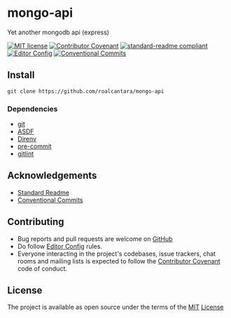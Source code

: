 # mongo-api

Yet another mongodb api (express)

[![MIT license](https://img.shields.io/badge/License-MIT-brightgreen.svg?style=flat-square)](LICENSE) [![Contributor Covenant](https://img.shields.io/badge/Contributor%20Covenant-2.0-4baaaa.svg?style=flat-square)][2] [![standard-readme compliant](https://img.shields.io/badge/readme%20style-standard-brightgreen.svg?style=flat-square)][4] [![Editor Config](https://img.shields.io/badge/Editor%20Config-1.0.1-crimson.svg?style=flat-square)][3] [![Conventional Commits](https://img.shields.io/badge/Conventional%20Commits-1.0.0-yellow.svg?logo=conventional-commits&style=flat-square)][10]

## Install

`git clone https://github.com/roalcantara/mongo-api`

### Dependencies

- [git][5]
- [ASDF][6]
- [Direnv][7]
- [pre-commit][8]
- [gitlint][9]

## Acknowledgements

- [Standard Readme][4]
- [Conventional Commits][10]

## Contributing

- Bug reports and pull requests are welcome on [GitHub][0]
- Do follow [Editor Config][3] rules.
- Everyone interacting in the project's codebases, issue trackers, chat rooms and mailing lists is expected to follow the [Contributor Covenant][2] code of conduct.

## License

The project is available as open source under the terms of the [MIT][1] [License](LICENSE)

[0]: https://github.com/roalcantara/mongo-api 'Yet another mongodb api (express)'
[1]: https://opensource.org/licenses/MIT 'Open Source Initiative'
[2]: https://contributor-covenant.org 'A Code of Conduct for Open Source Communities'
[3]: https://editorconfig.org 'EditorConfig'
[4]: https://github.com/RichardLitt/standard-readme 'Standard Readme'
[5]: https://git-scm.com 'Git'
[6]: https://asdf-vm.com 'ASDF'
[7]: https://direnv.net 'Direnv'
[8]: https://pre-commit.com 'A framework for managing and maintaining multi-language pre-commit hooks'
[9]: https://jorisroovers.com/gitlint 'git commit message linter'
[10]: https://conventionalcommits.org 'Conventional Commits'
